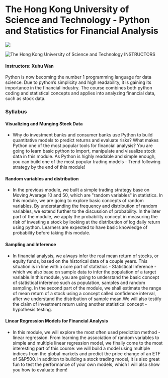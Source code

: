 # The Hong Kong University of Science and Technology - Python and Statistics for Financial Analysis

<img src="https://i.imgur.com/g6EArqP.png">

![The Hong Kong University of Science and Technology](http://i.imgur.com/Qktqnu1.png) INSTRUCTORS
#### Instructors: Xuhu Wan

Python is now becoming the number 1 programming language for data science. Due to python’s simplicity and high readability, it is gaining its importance in the financial industry. The course combines both python coding and statistical concepts and applies into analyzing financial data, such as stock data.

### Syllabus

#### Visualizing and Munging Stock Data
- Why do investment banks and consumer banks use Python to build quantitative models to predict returns and evaluate risks? What makes Python one of the most popular tools for financial analysis? You are going to learn basic python to import, manipulate and visualize stock data in this module. As Python is highly readable and simple enough, you can build one of the most popular trading models - Trend following strategy by the end of this module!

#### Random variables and distribution
- In the previous module, we built a simple trading strategy base on Moving Average 10 and 50, which are "random variables" in statistics. In this module, we are going to explore basic concepts of random variables. By understanding the frequency and distribution of random variables, we extend further to the discussion of probability. In the later part of the module, we apply the probability concept in measuring the risk of investing a stock by looking at the distribution of log daily return using python. Learners are expected to have basic knowledge of probability before taking this module.

#### Sampling and Inference
- In financial analysis, we always infer the real mean return of stocks, or equity funds, based on the historical data of a couple years. This situation is in line with a core part of statistics - Statistical Inference - which we also base on sample data to infer the population of a target variable.In this module, you are going to understand the basic concept of statistical inference such as population, samples and random sampling. In the second part of the module, we shall estimate the range of mean return of a stock using a concept called confidence interval, after we understand the distribution of sample mean.We will also testify the claim of investment return using another statistical concept - hypothesis testing.

#### Linear Regression Models for Financial Analysis
- In this module, we will explore the most often used prediction method - linear regression. From learning the association of random variables to simple and multiple linear regression model, we finally come to the most interesting part of this course: we will build a model using multiple indices from the global markets and predict the price change of an ETF of S&P500. In addition to building a stock trading model, it is also great fun to test the performance of your own models, which I will also show you how to evaluate them!
